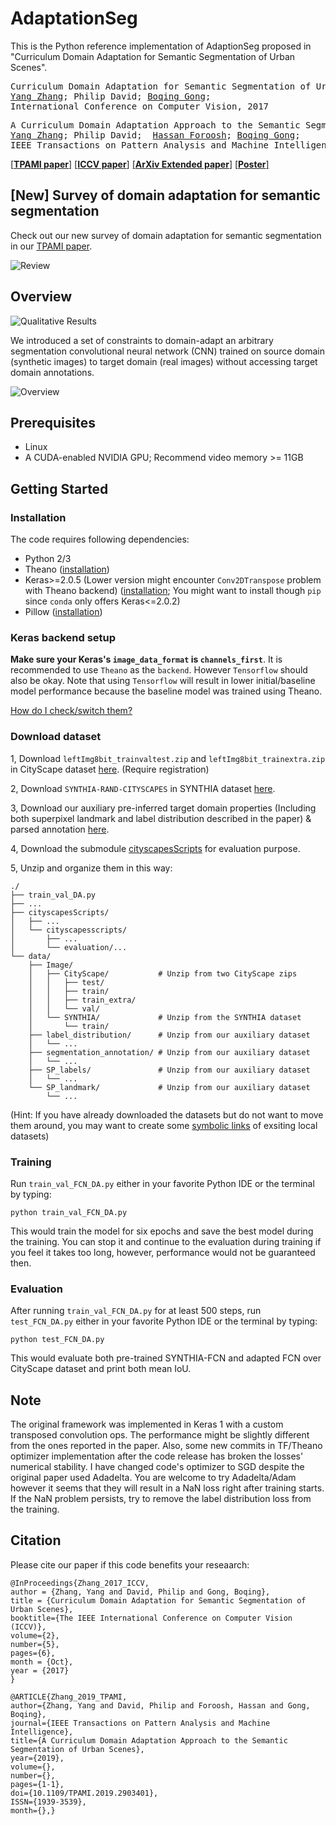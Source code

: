 # AdaptationSeg

This is the Python reference implementation of AdaptionSeg proposed in "Curriculum Domain Adaptation for Semantic Segmentation of Urban Scenes".

<pre>
Curriculum Domain Adaptation for Semantic Segmentation of Urban Scenes
<a href='https://yangzhang4065.github.io/'>Yang Zhang</a>; Philip David; <a href='http://boqinggong.info/'>Boqing Gong</a>;
International Conference on Computer Vision, 2017
</pre>

<pre>
A Curriculum Domain Adaptation Approach to the Semantic Segmentation of Urban Scenes
<a href='https://yangzhang4065.github.io/'>Yang Zhang</a>; Philip David;  <a href='http://www.cs.ucf.edu/~foroosh/'>Hassan Foroosh</a>; <a href='http://boqinggong.info/'>Boqing Gong</a>;
IEEE Transactions on Pattern Analysis and Machine Intelligence, 2019
</pre>

[[**TPAMI paper**]](https://arxiv.org/pdf/1812.09953.pdf) [[**ICCV paper**]](https://github.com/YangZhang4065/AdaptationSeg/raw/master/pdf/ICCV_version.pdf) [[**ArXiv Extended paper**]](https://arxiv.org/abs/1707.09465) [[**Poster**]](https://github.com/YangZhang4065/AdaptationSeg/raw/master/pdf/ICCV2017-poster-v2.pdf)

## [New] Survey of domain adaptation for semantic segmentation

Check out our new survey of domain adaptation for semantic segmentation in our [TPAMI paper](https://arxiv.org/pdf/1812.09953.pdf#page=16).

![Review](https://github.com/YangZhang4065/AdaptationSeg/blob/master/imgs/review.jpg)

## Overview

![Qualitative Results](https://github.com/YangZhang4065/AdaptationSeg/blob/master/imgs/qualitative_results.png)

We introduced a set of constraints to domain-adapt an arbitrary segmentation convolutional neural network (CNN) trained on source domain (synthetic images) to target domain (real images) without accessing target domain annotations.

![Overview](https://github.com/YangZhang4065/AdaptationSeg/blob/master/imgs/overview_cropped-1.png)

## Prerequisites
* Linux
* A CUDA-enabled NVIDIA GPU; Recommend video memory >= 11GB


## Getting Started

### Installation
The code requires following dependencies:
* Python 2/3
* Theano ([installation](http://deeplearning.net/software/theano/install_ubuntu.html))
* Keras>=2.0.5 (Lower version might encounter `Conv2DTranspose` problem with Theano backend) ([installation](https://keras.io/#installation); You might want to install though `pip` since `conda` only offers Keras<=2.0.2)
* Pillow ([installation](https://pillow.readthedocs.io/en/latest/installation.html))

### Keras backend setup

**Make sure your Keras's  `image_data_format` is `channels_first`**.
It is recommended to use `Theano` as the `backend`. However `Tensorflow` should also be okay. Note that using `Tensorflow` will result in lower initial/baseline model performance because the baseline model was trained using Theano.

[How do I check/switch them?](https://keras.io/backend/)


### Download dataset

1, Download `leftImg8bit_trainvaltest.zip` and `leftImg8bit_trainextra.zip` in CityScape dataset [here](https://www.cityscapes-dataset.com/login/). (Require registration)

2, Download `SYNTHIA-RAND-CITYSCAPES` in SYNTHIA dataset [here](http://synthia-dataset.net/downloads/).

3, Download our auxiliary pre-inferred target domain properties (Including both superpixel landmark and label distribution described in the paper) & parsed annotation [here](https://crcv.ucf.edu/data/adaptationseg/ICCV_dataset.zip).

4, Download the submodule [cityscapesScripts](https://github.com/YangZhang4065/cityscapesScripts/tree/c6d717acf7c57b51bd655f3739f3fbf00c7072f2) for evaluation purpose.

5, Unzip and organize them in this way:

```shell
./
├── train_val_DA.py
├── ...
├── cityscapesScripts/
│   ├── ...
│   └── cityscapesscripts/
│       ├── ...
│       └── evaluation/...
└── data/
    ├── Image/
    │   ├── CityScape/           # Unzip from two CityScape zips
    │   │   ├── test/
    │   │   ├── train/
    │   │   ├── train_extra/
    │   │   └── val/
    │   └── SYNTHIA/             # Unzip from the SYNTHIA dataset
    │       └── train/
    ├── label_distribution/      # Unzip from our auxiliary dataset
    │   └── ...
    ├── segmentation_annotation/ # Unzip from our auxiliary dataset
    │   └── ...
    ├── SP_labels/               # Unzip from our auxiliary dataset
    │   └── ...
    └── SP_landmark/             # Unzip from our auxiliary dataset
        └── ...
```
(Hint: If you have already downloaded the datasets but do not want to move them around, you may want to create some [symbolic links](https://kb.iu.edu/d/abbe) of exsiting local datasets)

### Training

Run `train_val_FCN_DA.py` either in your favorite Python IDE or the terminal by typing:

```shell
python train_val_FCN_DA.py
```

This would train the model for six epochs and save the best model during the training. You can stop it and continue to the evaluation during training if you feel it takes too long, however, performance would not be guaranteed then.

### Evaluation

After running `train_val_FCN_DA.py` for at least 500 steps, run `test_FCN_DA.py` either in your favorite Python IDE or the terminal by typing:

```shell
python test_FCN_DA.py
```

This would evaluate both pre-trained SYNTHIA-FCN and adapted FCN over CityScape dataset and print both mean IoU.

## Note
The original framework was implemented in Keras 1 with a custom transposed convolution ops. The performance might be slightly different from the ones reported in the paper. Also, some new commits in TF/Theano optimizer implementation after the code release has broken the losses' numerical stability. I have changed code's optimizer to SGD despite the original paper used Adadelta. You are welcome to try Adadelta/Adam however it seems that they will result in a NaN loss right after training starts. If the NaN problem persists, try to remove the label distribution loss from the training.

## Citation
Please cite our paper if this code benefits your reseaarch:
```
@InProceedings{Zhang_2017_ICCV,
author = {Zhang, Yang and David, Philip and Gong, Boqing},
title = {Curriculum Domain Adaptation for Semantic Segmentation of Urban Scenes},
booktitle={The IEEE International Conference on Computer Vision (ICCV)},
volume={2},
number={5},
pages={6},
month = {Oct},
year = {2017}
}

@ARTICLE{Zhang_2019_TPAMI,
author={Zhang, Yang and David, Philip and Foroosh, Hassan and Gong, Boqing},
journal={IEEE Transactions on Pattern Analysis and Machine Intelligence},
title={A Curriculum Domain Adaptation Approach to the Semantic Segmentation of Urban Scenes},
year={2019},
volume={},
number={},
pages={1-1},
doi={10.1109/TPAMI.2019.2903401},
ISSN={1939-3539},
month={},}
```
